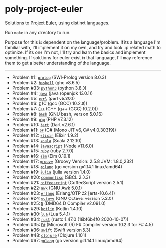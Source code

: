 # poly-project-euler

Solutions to [Project Euler](https://projecteuler.net), using distinct languages.

Run `make` in any directory to run.

Purpose for this is dependent on the language/problem. If its a language I'm familiar with, I'll implement it on my own, and try and look up related math to optimize. If its one I'm not, I'll try and learn the basics and implement something. If solutions for euler exist in that language, I'll may reference them to get a better understanding of the language.

---

* Problem \#1: [`prolog`](./001-prolog) (SWI-Prolog version 8.0.3)
* Problem \#2: [`haskell`](./002-haskell) (ghc v8.6.5)
* Problem \#33: [`python3`](./003-python3) (python 3.8.0)
* Problem \#4: [`java`](./004-java) (java (openjdk 13.0.1))
* Problem \#5: [`perl`](./005-perl) (perl v5.30.1)
* Problem \#6: [`C`](./006-C) (C (gcc (GCC) 10.2.0))
* Problem \#7: [`C++`](./007-C++) (C++ (g++ (GCC) 10.2.0))
* Problem \#8: [`bash`](./008-bash) (GNU bash, version 5.0.16)
* Problem \#9: [`php`](./009-php) (PHP v7.3.12)
* Problem \#10: [`dart`](./010-dart) (Dart v2.6.1)
* Problem \#11: [`C#`](./011-C#) (C# (Mono JIT v6, C# v4.0.30319))
* Problem \#12: [`elixir`](./012-elixir) (Elixir 1.9.2)
* Problem \#13: [`scala`](./013-scala) (Scala 2.12.10)
* Problem \#14: [`javascript`](./014-javascript) (Node v13.6.0)
* Problem \#15: [`ruby`](./015-ruby) (ruby 2.7.0)
* Problem \#16: [`elm`](./016-elm) (Elm 0.19.1)
* Problem \#17: [`groovy`](./017-groovy) (Groovy Version: 2.5.8 JVM: 1.8.0_232)
* Problem \#18: [`golang`](./018-golang) (go version go1.14.1 linux/amd64)
* Problem \#19: [`julia`](./019-julia) (julia version 1.4.0)
* Problem \#20: [`commonlisp`](./020-commonlisp) (SBCL 2.0.3)
* Problem \#21: [`coffeescript`](./021-coffeescript) (CoffeeScript version 2.5.1)
* Problem \#22: [`awk`](./022-awk) (GNU Awk 5.0.1)
* Problem \#23: [`erlang`](./023-erlang) (Erlang/OTP 22 [erts-10.6.4])
* Problem \#24: [`octave`](./024-octave) (GNU Octave, version 5.2.0)
* Problem \#25: [`D`](./025-D) (DMD64 D Compiler v2.091.0)
* Problem \#29: [`kotlin`](./029-kotlin) (Kotlin 1.4.10)
* Problem \#30: [`lua`](./030-lua) (Lua 5.4.1)
* Problem \#34: [`rust`](./034-rust) (rustc 1.47.0 (18bf6b4f0 2020-10-07))
* Problem \#35: [`F#`](./035-F#) (Microsoft (R) F# Compiler version 10.2.3 for F# 4.5)
* Problem \#36: [`swift`](./036-swift) (Swift version 5.3)
* Problem \#48: [`clojure`](./048-clojure) (Clojure 1.10.1)
* Problem \#67: [`golang`](./067-golang) (go version go1.14.1 linux/amd64)

